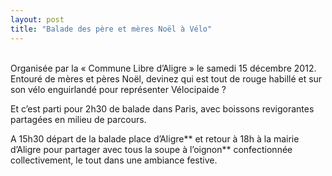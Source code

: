 ```yaml
---
layout: post
title: "Balade des père et mères Noël à Vélo"
---
```


<br/>
Organisée par la « Commune Libre d’Aligre » le samedi 15 décembre 2012.
Entouré de mères et pères Noël, devinez qui est tout de rouge habillé et sur son vélo enguirlandé pour représenter Vélocipaide ?

Et c’est parti pour 2h30 de balade dans Paris, avec boissons revigorantes partagées en milieu de parcours.

A 15h30 départ de la balade place d’Aligre** et retour à 18h à la mairie d’Aligre pour partager avec tous la soupe à l’oignon** confectionnée collectivement, le tout dans une ambiance festive.
